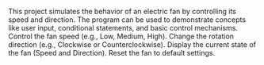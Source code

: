 This project simulates the behavior of an electric fan by controlling its speed and direction. The program can be used to demonstrate concepts like user input, conditional statements, and basic control mechanisms.
Control the fan speed (e.g., Low, Medium, High).
Change the rotation direction (e.g., Clockwise or Counterclockwise).
Display the current state of the fan (Speed and Direction).
Reset the fan to default settings.
